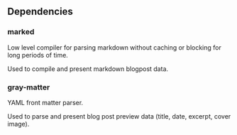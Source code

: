 ## Dependencies
### marked
Low level compiler for parsing markdown without caching or blocking for long periods of time.

Used to compile and present markdown blogpost data.

### gray-matter
YAML front matter parser.

Used to parse and present blog post preview data (title, date, excerpt, cover image).